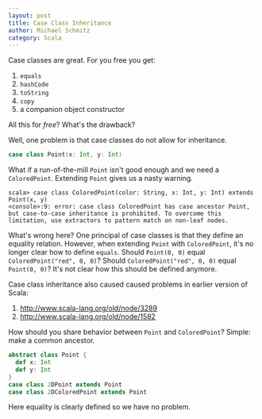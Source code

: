 ```yaml
---
layout: post
title: Case Class Inheritance
author: Michael Schmitz
category: Scala
---
```


Case classes are great.  For you free you get:

1.  `equals`
2.  `hashCode`
3.  `toString`
4.  `copy`
5.  a companion object constructor

All this for *free*?  What's the drawback?

Well, one problem is that case classes do not allow for inheritance.

```scala
case class Point(x: Int, y: Int)
```

What if a run-of-the-mill `Point` isn't good enough and we need a
`ColoredPoint`.  Extending `Point` gives us a nasty warning.

```
scala> case class ColoredPoint(color: String, x: Int, y: Int) extends Point(x, y)
<console>:9: error: case class ColoredPoint has case ancestor Point, but case-to-case inheritance is prohibited. To overcome this limitation, use extractors to pattern match on non-leaf nodes.
```

What's wrong here?  One principal of case classes is that they define an
equality relation.  However, when extending `Point` with `ColoredPoint`, it's
no longer clear how to define `equals`.  Should `Point(0, 0)` equal
`ColoredPoint("red", 0, 0)`?  Should `ColoredPoint("red", 0, 0)` equal
`Point(0, 0)`?  It's not clear how this should be defined anymore.

Case class inheritance also caused caused problems in earlier version of Scala:

1.  http://www.scala-lang.org/old/node/3289
2.  http://www.scala-lang.org/old/node/1582

How should you share behavior between `Point` and `ColoredPoint`?  Simple: make a common ancestor.

```scala
abstract class Point {
  def x: Int
  def y: Int
}
case class 2DPoint extends Point
case class 2DColoredPoint extends Point
```

Here equality is clearly defined so we have no problem.
